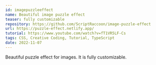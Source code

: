 ```yaml
---
id: imagepuzzleeffect
name: Beautiful image puzzle effect
teaser: fully customizable
repository: https://github.com/ScriptRaccoon/image-puzzle-effect
url: https://puzzle-effect.netlify.app/
tutorial: https://www.youtube.com/watch?v=fT1VR5LF-Cs
tags: CSS, Creative Coding, Tutorial, TypeScript
date: 2022-11-07
---
```


Beautiful puzzle effect for images. It is fully customizable.
